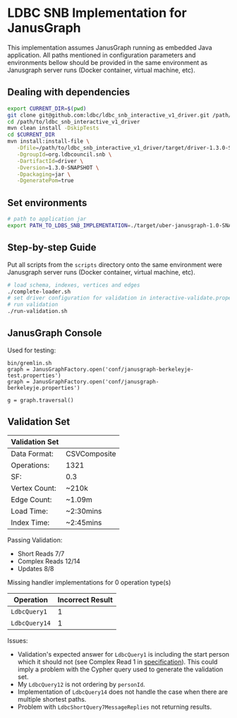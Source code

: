 # LDBC SNB Implementation for JanusGraph

This implementation assumes JanusGraph running as embedded Java application.
All paths mentioned in configuration parameters and environments bellow should be provided in the same environment as Janusgraph server runs (Docker container, virtual machine, etc).

## Dealing with dependencies

```bash
export CURRENT_DIR=$(pwd)
git clone git@github.com:ldbc/ldbc_snb_interactive_v1_driver.git /path/to/ldbc_snb_interactive_v1_driver
cd /path/to/ldbc_snb_interactive_v1_driver
mvn clean install -DskipTests
cd $CURRENT_DIR
mvn install:install-file \
   -Dfile=/path/to/ldbc_snb_interactive_v1_driver/target/driver-1.3.0-SNAPSHOT.jar \
   -DgroupId=org.ldbcouncil.snb \
   -DartifactId=driver \
   -Dversion=1.3.0-SNAPSHOT \
   -Dpackaging=jar \
   -DgeneratePom=true
```

## Set environments

```bash
# path to application jar
export PATH_TO_LDBS_SNB_IMPLEMENTATION=./target/uber-janusgraph-1.0-SNAPSHOT.jar
```

## Step-by-step Guide ##

Put all scripts from the `scripts` directory onto the same environment were Janusgraph server runs (Docker container, virtual machine, etc).

```bash
# load schema, indexes, vertices and edges
./complete-loader.sh
# set driver configuration for validation in interactive-validate.properties
# run validation
./run-validation.sh
```

## JanusGraph Console ##

Used for testing:

```
bin/gremlin.sh
graph = JanusGraphFactory.open('conf/janusgraph-berkeleyje-test.properties')
graph = JanusGraphFactory.open('conf/janusgraph-berkeleyje.properties')

g = graph.traversal()
```

## Validation Set ##

| Validation Set |              |
|----------------|--------------|
| Data Format:   | CSVComposite |
| Operations:    | 1321         |
| SF:            | 0.3          |
| Vertex Count:  | ~210k        |
| Edge Count:    | ~1.09m       |
| Load Time:     | ~2:30mins    |
| Index Time:    | ~2:45mins    |

Passing Validation:

+ Short Reads 7/7
+ Complex Reads 12/14
+ Updates 8/8

Missing handler implementations for 0 operation type(s)

| Operation     | Incorrect Result |
|---------------|------------------|
| `LdbcQuery1`  | 1                |
| `LdbcQuery14` | 1                |

Issues:

+ Validation's expected answer for `LdbcQuery1` is including the start person which it should not (see Complex Read 1
  in [specification](https://ldbc.github.io/ldbc_snb_docs/ldbc-snb-specification.pdf)). This could imply a problem with
  the Cypher query used to generate the validation set.
+ My `LdbcQuery12` is not ordering by `personId`.
+ Implementation of `LdbcQuery14` does not handle the case when there are multiple shortest paths.
+ Problem with `LdbcShortQuery7MessageReplies` not returning results.
